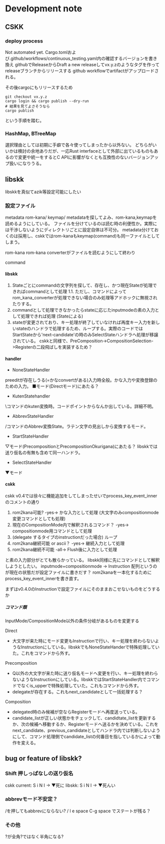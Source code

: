 # Development note

## CSKK
### deploy process
Not automated yet.
Cargo.tomlおよび.github/workflows/continuous_testing.yaml内の確認するバージョンを書き換え
githubでReleaseからDraft a new releaseしてvx.y.zのようなタグを作ってreleaseブランチからリリースする
github workflowでartifactがアップロードされる。

その後cargoにもリリースするため

    git checkout vx.y.z
    cargo login && cargo publish --dry-run 
    # 結果を見てよさそうなら 
    cargo publish

という手順を踏む。

### HashMap, BTreeMap
選択理由としては初期に手癖で各々使ってしまったから以外ない。
どちらがいいかは検討の余地ありだが、一応Rust interfaceとして外部に出ているものもあるので変更や統一をするとC APIに影響がなくとも互換性のないバージョンアップ扱いになりうる。

## libskk

libskkを真似てazik等設定可能にしたい

### 設定ファイル
metadata
rom-kana/
keymap/
metadataを探してよみ、rom-kana,keymapを読めるようにしている。
ファイルを分けているのは読む時の利便性か。実際には干渉しないようにディレクトリごとに設定自体は不可分。
metadata分けておくのは採用し、cskkではrom-kanaもkeymap(command)も同一ファイルとしてしまう。



rom-kana
rom-kana converterがファイルを読むようにして終わり

command
#### libskk
1. Stateごとにcommandの文字列を探して、存在し、かつ現在Stateが処理できればcommandとして処理
    1.1. ただし、コマンドによってrom_kana_converterが処理できない場合のみ処理等アドホックに無視されたりする。
2. commandとして処理できなかったらstateに応じたinputmodeの素の入力として処理できれば処理 (Stateによる)
3. stateが変更されており、キー処理が終了していなければ再度キー入力を新しいstateのハンドラで処理するため、ループする。実際のコードではStartStateから'next-candidate'の時のみSelectStateハンドラへ処理が移譲されている。 cskkと同様で、PreComposition->CompositionSelection->Registerの二段飛ばしを実装するため？

#### handler
- NoneStateHandler

preeditが存在しうる(=かなconvertがある)入力時全般。かな入力や変換登録のための入力。
■モード(Directモード)にあたる？

- KutenStatehandler

\コマンドのkuten変換時。コードポイントからなんか出している。詳細不明。

- AbbrevStateHandler

/コマンドのAbbrev変換State。ラテン文字の見出しから変換するモード。

- StartStateHandler

▽モード(PrecompositionとPrecompositionOkurigana)にあたる？
libskkでは送り仮名の有無も含めて同一ハンドラ。

- SelectStateHandler

▼モード

#### cskk
cskk v0.4では徐々に機能追加をしてしまったせいでprocess_key_event_innerのコメントの通り

1. rom2kana可能? -yes-> かな入力として処理 (大文字のみcompositionmode変更コマンドとしても処理)
2. 現在のCompositionMode内で解釈されるコマンド？ -yes-> compositionmode用コマンドとして処理
3. (delegate するタイプのinstructionだった場合) ループ
4. rom2kana継続可能 or ascii？ -yes-> 継続入力として処理
5. rom2kana継続不可能 -all-> Flush後に入力として処理

と素の入力部分がとても散らかっている。
libskk同様に先にコマンドとして解釈しようとしたい。
inputmode+compositionmode -> Instruction 配列というのが現在の状態だが設定ファイルに書きだす？
rom2kanaを一本化するためにprocess_key_event_innerを書き直す。

まずはv0.4.0のInstructionで設定ファイルにそのままおこせないものをどうするか
##### コマンド類
InputMode/CompositionMode以外の条件分岐があるものを変更する

Direct
- 大文字が来た時にモード変更もInstructionで行い、キー処理を終わらないようなInstructionにしている。libskkでもNoneStateHanderで特殊処理していた。これをコマンドから外す。

Precomposition
- Q以外の大文字が来た時に送り仮名モードへ変更を行い、キー処理を終わらないようなInstructionにしている。libskkではStartStateHandler内でコマンドでなくis_upperで特殊処理していた。これもコマンドから外す。
- delegateが存在する。これもnext_candidateとして一括処理する？

Composition
- delegated時のみ候補が空ならRegisterモードへ再度送っている。
- candidate_listが正しい状態かをチェックして、candidtate_listを更新するか、次の候補へ移動するか、Registerモードへ送るかを決めている。これをnext_candidate、previous_candidateとしてハンドラ内では判断しないようにして、コマンド処理側でcandidate_listの何番目を指しているかによって動作を変える。

## bug or feature of libskk?
### Shift 押しっぱなしの送り仮名
cskk current: S i N I -> ▼死に
libskk: S i N I -> ▼死んい

### abbrevモード不安定？
/を押してもabbrevにならない? 
/ l e space C-g space でステートが残る？
### その他
?が全角?ではなく半角になる?